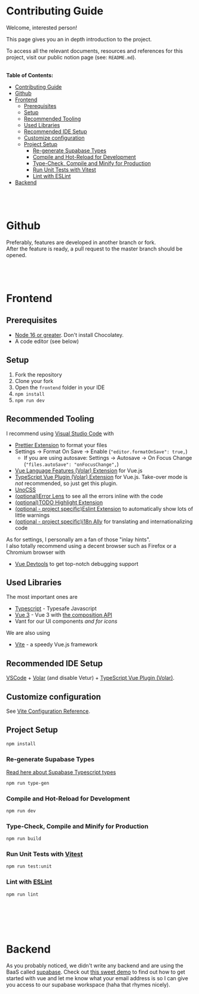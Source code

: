 # Contributing Guide
Welcome, interested person!

This page gives you an in depth introduction to the project.

To access all the relevant documents, resources and references for this project, visit our public notion page (see: `README.md`).
<br><br>

**Table of Contents:**
- [Contributing Guide](#contributing-guide)
- [Github](#github)
- [Frontend](#frontend)
  - [Prerequisites](#prerequisites)
  - [Setup](#setup)
  - [Recommended Tooling](#recommended-tooling)
  - [Used Libraries](#used-libraries)
  - [Recommended IDE Setup](#recommended-ide-setup)
  - [Customize configuration](#customize-configuration)
  - [Project Setup](#project-setup)
    - [Re-generate Supabase Types](#re-generate-supabase-types)
    - [Compile and Hot-Reload for Development](#compile-and-hot-reload-for-development)
    - [Type-Check, Compile and Minify for Production](#type-check-compile-and-minify-for-production)
    - [Run Unit Tests with Vitest](#run-unit-tests-with-vitest)
    - [Lint with ESLint](#lint-with-eslint)
- [Backend](#backend)
<br><br><br><br>

# Github
Preferably, features are developed in another branch or fork. <br>
After the feature is ready, a pull request to the master branch should be opened.
<br><br><br><br>

# Frontend
## Prerequisites
- [Node 16 or greater](https://nodejs.org/en/). Don't install Chocolatey.
- A code editor (see below)

## Setup
1. Fork the repository
2. Clone your fork
3. Open the `frontend` folder in your IDE
4. `npm install`
5. `npm run dev`

## Recommended Tooling
I recommend using [Visual Studio Code](https://code.visualstudio.com/) with
- [Prettier Extension](https://marketplace.visualstudio.com/items?itemName=esbenp.prettier-vscode) to format your files
- Settings &rarr; Format On Save &rarr; Enable (`"editor.formatOnSave": true,`)
  - If you are using autosave: Settings &rarr; Autosave &rarr; On Focus Change (`"files.autoSave": "onFocusChange",`)
- [Vue Language Features (Volar) Extension](https://marketplace.visualstudio.com/items?itemName=Vue.volar) for Vue.js
- [TypeScript Vue Plugin (Volar) Extension](https://marketplace.visualstudio.com/items?itemName=Vue.vscode-typescript-vue-plugin) for Vue.js. Take-over mode is *not* recommended, so just get this plugin.
- [UnoCSS](https://marketplace.visualstudio.com/items?itemName=antfu.unocss) 
- [(optional)Error Lens](https://marketplace.visualstudio.com/items?itemName=usernamehw.errorlens) to see all the errors inline with the code
- [(optional)TODO Highlight Extension](https://marketplace.visualstudio.com/items?itemName=wayou.vscode-todo-highlight)
- [(optional - project specific)Eslint Extension](https://marketplace.visualstudio.com/items?itemName=dbaeumer.vscode-eslint) to automatically show lots of little warnings
- [(optional - project specific)i18n Ally](https://marketplace.visualstudio.com/items?itemName=Lokalise.i18n-ally) for translating and internationalizing code

As for settings, I personally am a fan of those "inlay hints". <br>
I also totally recommend using a decent browser such as Firefox or a Chromium browser with
- [Vue Devtools](https://devtools.vuejs.org/) to get top-notch debugging support

## Used Libraries
The most important ones are
- [Typescript](https://www.typescriptlang.org/) - Typesafe Javascript
- [Vue 3](https://github.com/vuejs/vue-next/) - Vue 3 with [the composition API](https://vuejs.org/guide/extras/composition-api-faq.html#what-is-composition-api)
- Vant for our UI components *and for icons*

We are also using
- [Vite](https://github.com/vuejs/vite) - a speedy Vue.js framework

## Recommended IDE Setup
[VSCode](https://code.visualstudio.com/) + [Volar](https://marketplace.visualstudio.com/items?itemName=Vue.volar) (and disable Vetur) + [TypeScript Vue Plugin (Volar)](https://marketplace.visualstudio.com/items?itemName=Vue.vscode-typescript-vue-plugin).

## Customize configuration
See [Vite Configuration Reference](https://vitejs.dev/config/).

## Project Setup

```sh
npm install
```

### Re-generate Supabase Types
[Read here about Supabase Typescript types](https://supabase.com/docs/guides/api/generating-types)
```sh
npm run type-gen
```

### Compile and Hot-Reload for Development
```sh
npm run dev
```

### Type-Check, Compile and Minify for Production
```sh
npm run build
```

### Run Unit Tests with [Vitest](https://vitest.dev/)
```sh
npm run test:unit
```

### Lint with [ESLint](https://eslint.org/)

```sh
npm run lint
```
<br><br><br><br>


# Backend
As you probably noticed, we didn't write any backend and are using the BaaS called [supabase](https://supabase.com/).
Check out [this sweet demo](https://supabase.com/docs/guides/with-vue-3) to find out how to get started with vue and let me know what your email address is so I can give you access to our supabase workspace (haha that rhymes nicely).

